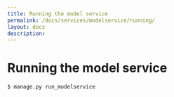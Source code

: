 ```yaml
---
title: Running the model service
permalink: /docs/services/modelservice/running/
layout: docs
description:
---
```


# Running the model service

```
$ manage.py run_modelservice
```
